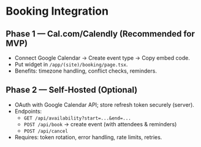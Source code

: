 # Booking Integration

## Phase 1 — Cal.com/Calendly (Recommended for MVP)
- Connect Google Calendar → Create event type → Copy embed code.
- Put widget in `/app/(site)/booking/page.tsx`.
- Benefits: timezone handling, conflict checks, reminders.

## Phase 2 — Self-Hosted (Optional)
- OAuth with Google Calendar API; store refresh token securely (server).
- Endpoints:
  - `GET /api/availability?start=...&end=...`
  - `POST /api/book` → create event (with attendees & reminders)
  - `POST /api/cancel`
- Requires: token rotation, error handling, rate limits, retries.
